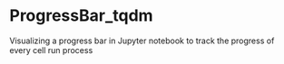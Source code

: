 # ProgressBar_tqdm
 Visualizing a progress bar in Jupyter notebook to track the progress of every cell run process
